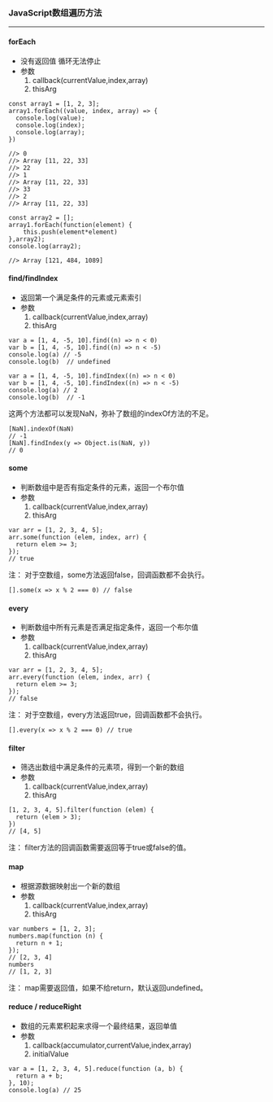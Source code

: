 ### JavaScript数组遍历方法
---
#### forEach
- 没有返回值 循环无法停止
- 参数
    1. callback(currentValue,index,array)
    2. thisArg
```
const array1 = [1, 2, 3];
array1.forEach((value, index, array) => {
  console.log(value);
  console.log(index);
  console.log(array);
})

//> 0
//> Array [11, 22, 33]
//> 22
//> 1
//> Array [11, 22, 33]
//> 33
//> 2
//> Array [11, 22, 33]

const array2 = [];
array1.forEach(function(element) {
    this.push(element*element)
},array2);
console.log(array2);

//> Array [121, 484, 1089]
```

#### find/findIndex
- 返回第一个满足条件的元素或元素索引
- 参数
    1. callback(currentValue,index,array)
    2. thisArg
```
var a = [1, 4, -5, 10].find((n) => n < 0)
var b = [1, 4, -5, 10].find((n) => n < -5)
console.log(a) // -5
console.log(b)  // undefined

var a = [1, 4, -5, 10].findIndex((n) => n < 0)
var b = [1, 4, -5, 10].findIndex((n) => n < -5)
console.log(a) // 2
console.log(b)  // -1
```
这两个方法都可以发现NaN，弥补了数组的indexOf方法的不足。
```
[NaN].indexOf(NaN)
// -1
[NaN].findIndex(y => Object.is(NaN, y))
// 0
```

#### some
- 判断数组中是否有指定条件的元素，返回一个布尔值
- 参数
    1. callback(currentValue,index,array)
    2. thisArg
```
var arr = [1, 2, 3, 4, 5];
arr.some(function (elem, index, arr) {
  return elem >= 3;
});
// true
```
注： 对于空数组，some方法返回false，回调函数都不会执行。
```
[].some(x => x % 2 === 0) // false
```

#### every
- 判断数组中所有元素是否满足指定条件，返回一个布尔值
- 参数
    1. callback(currentValue,index,array)
    2. thisArg
```
var arr = [1, 2, 3, 4, 5];
arr.every(function (elem, index, arr) {
  return elem >= 3;
});
// false
```
注： 对于空数组，every方法返回true，回调函数都不会执行。
```
[].every(x => x % 2 === 0) // true
```

#### filter
- 筛选出数组中满足条件的元素项，得到一个新的数组
- 参数
    1. callback(currentValue,index,array)
    2. thisArg
```
[1, 2, 3, 4, 5].filter(function (elem) {
  return (elem > 3);
})
// [4, 5]
```
注： filter方法的回调函数需要返回等于true或false的值。

#### map
- 根据源数据映射出一个新的数组
- 参数
    1. callback(currentValue,index,array)
    2. thisArg
```
var numbers = [1, 2, 3];
numbers.map(function (n) {
  return n + 1;
});
// [2, 3, 4]
numbers
// [1, 2, 3]
```
注： map需要返回值，如果不给return，默认返回undefined。

#### reduce / reduceRight
- 数组的元素累积起来求得一个最终结果，返回单值
- 参数
    1. callback(accumulator,currentValue,index,array)
    2. initialValue
```
var a = [1, 2, 3, 4, 5].reduce(function (a, b) {
  return a + b;
}, 10);
console.log(a) // 25
```